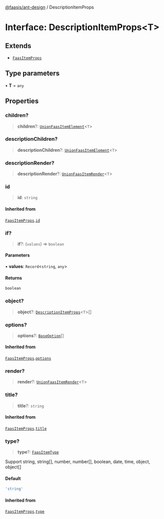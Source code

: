 [@faasjs/ant-design](../README.md) / DescriptionItemProps

# Interface: DescriptionItemProps\<T\>

## Extends

- [`FaasItemProps`](FaasItemProps.md)

## Type parameters

• **T** = `any`

## Properties

### children?

> **children**?: [`UnionFaasItemElement`](../type-aliases/UnionFaasItemElement.md)\<`T`\>

### descriptionChildren?

> **descriptionChildren**?: [`UnionFaasItemElement`](../type-aliases/UnionFaasItemElement.md)\<`T`\>

### descriptionRender?

> **descriptionRender**?: [`UnionFaasItemRender`](../type-aliases/UnionFaasItemRender.md)\<`T`\>

### id

> **id**: `string`

#### Inherited from

[`FaasItemProps`](FaasItemProps.md).[`id`](FaasItemProps.md#id)

### if?

> **if**?: (`values`) => `boolean`

#### Parameters

• **values**: `Record`\<`string`, `any`\>

#### Returns

`boolean`

### object?

> **object**?: [`DescriptionItemProps`](DescriptionItemProps.md)\<`T`\>[]

### options?

> **options**?: [`BaseOption`](../type-aliases/BaseOption.md)[]

#### Inherited from

[`FaasItemProps`](FaasItemProps.md).[`options`](FaasItemProps.md#options)

### render?

> **render**?: [`UnionFaasItemRender`](../type-aliases/UnionFaasItemRender.md)\<`T`\>

### title?

> **title**?: `string`

#### Inherited from

[`FaasItemProps`](FaasItemProps.md).[`title`](FaasItemProps.md#title)

### type?

> **type**?: [`FaasItemType`](../type-aliases/FaasItemType.md)

Support string, string[], number, number[], boolean, date, time, object, object[]

#### Default

```ts
'string'
```

#### Inherited from

[`FaasItemProps`](FaasItemProps.md).[`type`](FaasItemProps.md#type)
